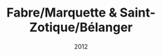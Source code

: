 ---
title: Fabre/Marquette & Saint-Zotique/Bélanger
date: '2012'
type: ruelle_verte
district: 'Rosemont'
fill: [{"lat":45.545158,"lng":-73.604655},{"lat":45.545752,"lng":-73.604092},{"lat":45.54414,"lng":-73.600637},{"lat":45.543554,"lng":-73.601168}]
---